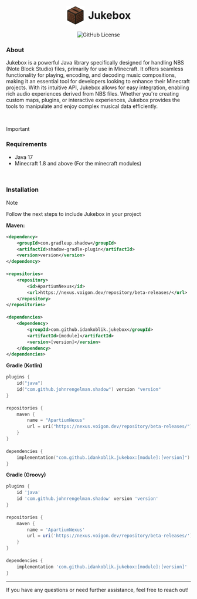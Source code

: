 <h1 style="display: flex; align-items: center; justify-content: center;">
    <img src="Writerside/images/logo.png" alt="jukebox" width="50" style="margin-right: 10px; vertical-align: middle;">
    <span style="vertical-align: middle;">Jukebox</span>
</h1>

<div align="center">
    <img alt="GitHub License" src="https://img.shields.io/github/license/IdanKoblik/Jukebox">
</div>

### About
Jukebox is a powerful Java library specifically designed for handling NBS (Note Block Studio) files, primarily for use in Minecraft. It offers seamless functionality for playing, encoding, and decoding music compositions, making it an essential tool for developers looking to enhance their Minecraft projects. With its intuitive API, Jukebox allows for easy integration, enabling rich audio experiences derived from NBS files. Whether you're creating custom maps, plugins, or interactive experiences, Jukebox provides the tools to manipulate and enjoy complex musical data efficiently.

<br>

>[!IMPORTANT]
> ### Requirements
> * Java 17
> * Minecraft 1.8 and above (For the minecraft modules)

<br>

### Installation
>[!NOTE]
> Follow the next steps to include Jukebox in your project

**Maven:**
```xml
<dependency>
    <groupId>com.gradleup.shadow</groupId>
    <artifactId>shadow-gradle-plugin</artifactId>
    <version>version</version>
</dependency>

<repositories>
    <repository>
        <id>ApartiumNexus</id>
        <url>https://nexus.voigon.dev/repository/beta-releases/</url>
    </repository>
</repositories>

<dependencies>
    <dependency>
        <groupId>com.github.idankoblik.jukebox</groupId>
        <artifactId>[module]</artifactId>
        <version>[version]</version>
    </dependency>
</dependencies>
```

**Gradle (Kotlin)**
```kotlin
plugins {
    id("java")
    id("com.github.johnrengelman.shadow") version "version"
}

repositories {
    maven {
        name = "ApartiumNexus"
        url = uri("https://nexus.voigon.dev/repository/beta-releases/")
    }
}

dependencies {
    implementation("com.github.idankoblik.jukebox:[module]:[version]")
}
```

**Gradle (Groovy)**
```groovy
plugins {
    id 'java'
    id 'com.github.johnrengelman.shadow' version 'version'
}

repositories {
    maven {
        name = 'ApartiumNexus'
        url = uri('https://nexus.voigon.dev/repository/beta-releases/')
    }
}

dependencies {
    implementation 'com.github.idankoblik.jukebox:[module]:[version]'
}
```
<hr>

If you have any questions or need further assistance, feel free to reach out!